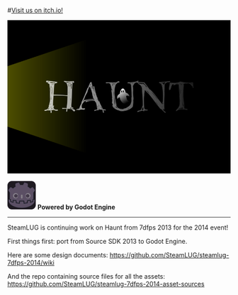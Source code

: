 
#[Visit us on itch.io!](http://itch.io/jam/7dfps/rate/13866)

![alt text]( https://github.com/SteamLUG/steamlug-7dfps-2014/blob/master/haunt_logo.png "Haunt, a horror multiplayer FPS game")

![alt text]( https://github.com/SteamLUG/steamlug-7dfps-2014/blob/master/icon.png "Godot Engine") **Powered by Godot Engine** 


******

SteamLUG is continuing work on Haunt from 7dfps 2013 for the 2014 event!

First things first: port from Source SDK 2013 to Godot Engine.

Here are some design documents:
https://github.com/SteamLUG/steamlug-7dfps-2014/wiki

And the repo containing source files for all the assets:
https://github.com/SteamLUG/steamlug-7dfps-2014-asset-sources

